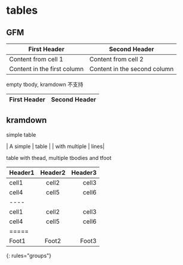 # tables

## GFM

First Header | Second Header
------------ | -------------
Content from cell 1 | Content from cell 2
Content in the first column | Content in the second column

empty tbody, kramdown 不支持

First Header | Second Header
------------ | -------------

## kramdown

simple table

| A simple | table |
| with multiple | lines|

table with thead, multiple tbodies and tfoot

| Header1 | Header2 | Header3 |
|:--------|:-------:|--------:|
| cell1   | cell2   | cell3   |
| cell4   | cell5   | cell6   |
|----
| cell1   | cell2   | cell3   |
| cell4   | cell5   | cell6   |
|=====
| Foot1   | Foot2   | Foot3
{: rules="groups"}

